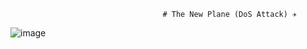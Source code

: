                                       # The New Plane (DoS Attack) ✈️

![image](https://github.com/Dragonit3/The-New-Plane/assets/123481273/a9072072-9ff7-46cf-a19a-3440f3463581)






